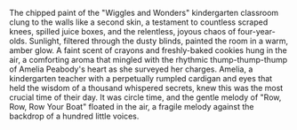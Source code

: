 The chipped paint of the "Wiggles and Wonders" kindergarten classroom clung to the walls like a second skin, a testament to countless scraped knees, spilled juice boxes, and the relentless, joyous chaos of four-year-olds. Sunlight, filtered through the dusty blinds, painted the room in a warm, amber glow.  A faint scent of crayons and freshly-baked cookies hung in the air, a comforting aroma that mingled with the rhythmic thump-thump-thump of Amelia Peabody's heart as she surveyed her charges.  Amelia, a kindergarten teacher with a perpetually rumpled cardigan and eyes that held the wisdom of a thousand whispered secrets, knew this was the most crucial time of their day.  It was circle time, and the gentle melody of "Row, Row, Row Your Boat" floated in the air, a fragile melody against the backdrop of a hundred little voices.
